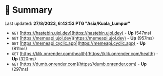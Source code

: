 # 📖 Summary
Last updated: **27/8/2023, 6:42:53 PTG "Asia/Kuala_Lumpur"**

- `GET` [https://hastebin.ujol.dev](https://hastebin.ujol.dev) - **Up** (547ms)
- `GET` [https://memeapi.ujol.dev](https://memeapi.ujol.dev) - **Up** (957ms)
- `GET` [https://memeapi.cyclic.app](https://memeapi.cyclic.app) - **Up** (811ms)
- `GET` [https://klik.onrender.com/health](https://klik.onrender.com/health) - **Up** (320ms)
- `GET` [https://dumb.onrender.com](https://dumb.onrender.com) - **Up** (297ms)
